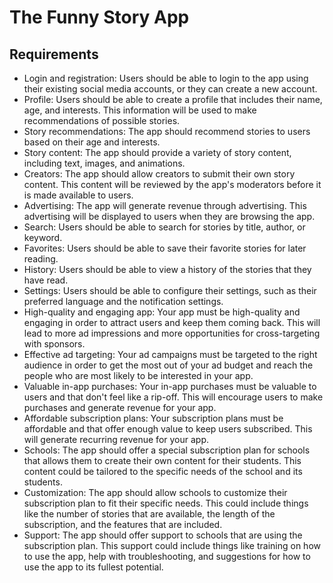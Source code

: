 # The Funny Story App

## Requirements

* Login and registration: Users should be able to login to the app using their existing social media accounts, or they can create a new account.
* Profile: Users should be able to create a profile that includes their name, age, and interests. This information will be used to make recommendations of possible stories.
* Story recommendations: The app should recommend stories to users based on their age and interests.
* Story content: The app should provide a variety of story content, including text, images, and animations.
* Creators: The app should allow creators to submit their own story content. This content will be reviewed by the app's moderators before it is made available to users.
* Advertising: The app will generate revenue through advertising. This advertising will be displayed to users when they are browsing the app.
* Search: Users should be able to search for stories by title, author, or keyword.
* Favorites: Users should be able to save their favorite stories for later reading.
* History: Users should be able to view a history of the stories that they have read.
* Settings: Users should be able to configure their settings, such as their preferred language and the notification settings.
* High-quality and engaging app: Your app must be high-quality and engaging in order to attract users and keep them coming back. This will lead to more ad impressions and more opportunities for cross-targeting with sponsors.
* Effective ad targeting: Your ad campaigns must be targeted to the right audience in order to get the most out of your ad budget and reach the people who are most likely to be interested in your app.
* Valuable in-app purchases: Your in-app purchases must be valuable to users and that don't feel like a rip-off. This will encourage users to make purchases and generate revenue for your app.
* Affordable subscription plans: Your subscription plans must be affordable and that offer enough value to keep users subscribed. This will generate recurring revenue for your app.
* Schools: The app should offer a special subscription plan for schools that allows them to create their own content for their students. This content could be tailored to the specific needs of the school and its students.
* Customization: The app should allow schools to customize their subscription plan to fit their specific needs. This could include things like the number of stories that are available, the length of the subscription, and the features that are included.
* Support: The app should offer support to schools that are using the subscription plan. This support could include things like training on how to use the app, help with troubleshooting, and suggestions for how to use the app to its fullest potential.
